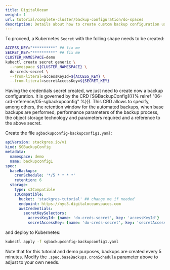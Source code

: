 ```yaml
---
title: DigitalOcean
weight: 1
url: tutorial/complete-cluster/backup-configuration/do-spaces
description: Details about how to create custom backup configuration using the DigitalOcean's Spaces service.
---
```


To proceed, a Kubernetes `Secret` with the folling shape needs to be created:

```bash
ACCESS_KEY="**********" ## fix me
SECRET_KEY="**********" ## fix me
CLUSTER_NAMESPACE=demo
kubectl create secret generic \
  --namespace ${CLUSTER_NAMESPACE} \
  do-creds-secret \
  --from-literal=accessKeyId=${ACCESS_KEY} \
  --from-literal=secretAccessKey=${SECRET_KEY}
```

Having the credentials secret created, we just need to create now a backup configuration. It is governed by the CRD
[SGBackupConfig]({{% relref "06-crd-reference/05-sgbackupconfig" %}}). This CRD allows to specify, among others, the
retention window for the automated backups, when base backups are performed, performance parameters of the backup
process, the object storage technology and parameters required and a reference to the above secret.

Create the file `sgbackupconfig-backupconfig1.yaml`:

```yaml
apiVersion: stackgres.io/v1
kind: SGBackupConfig
metadata:
  namespace: demo
  name: backupconfig1
spec:
  baseBackups:
    cronSchedule: '*/5 * * * *'
    retention: 6
  storage:
    type: s3Compatible
    s3Compatible:
      bucket: 'stackgres-tutorial' ## change me if needed
      endpoint: https://nyc3.digitaloceanspaces.com
      awsCredentials:
        secretKeySelectors:
          accessKeyId: {name: 'do-creds-secret', key: 'accessKeyId'}
          secretAccessKey: {name: 'do-creds-secret', key: 'secretAccessKey'}
```

and deploy to Kubernetes:

```bash
kubectl apply -f sgbackupconfig-backupconfig1.yaml
```

Note that for this tutorial and demo purposes, backups are created every 5 minutes. Modify the
`.spec.baseBackups.cronSchedule` parameter above to adjust to your own needs.

